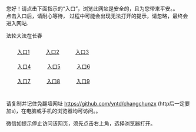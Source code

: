 您好！请点击下面指示的“入口”，浏览此网站是安全的，且为您带来平安。。 <br/>
点击入口后，请耐心等待， 过程中可能会出现无法打开的提示，请忽略，最终会进入网站. </br>

法轮大法在长春<br/>
<div style="padding:10px"><a style="margin:20px" target="_blank" href="https://dulbttacrdq6t.cloudfront.net/2Qpsp?aqfzs" id="ccLink1" rel="nofollow">入口1</a> <a target="_blank" style="margin:20px" href="https://d2sxa67by4v3se.cloudfront.net/2Qpsp?chyrwbvt" id="ccLink2" rel="nofollow">入口2</a> <a style="margin:20px" target="_blank" href="https://d24su0ik2y8w0n.cloudfront.net/2Qpsp?pmlxx" id="ccLink3" rel="nofollow">入口3</a></div>

<div style="padding:10px" ><a style="margin:20px" target="_blank" href="https://dulbttacrdq6t.cloudfront.net/2Qpsp?aqfzs" id="ccLink4" rel="nofollow">入口4</a> <a style="margin:20px" href="https://d2sxa67by4v3se.cloudfront.net/2Qpsp?chyrwbvt" target="_blank" id="ccLink5" rel="nofollow">入口5</a> <a style="margin:20px" href="https://d24su0ik2y8w0n.cloudfront.net/2Qpsp?pmlxx" target="_blank" id="ccLink6" rel="nofollow">入口6</a></div>

<div style="padding:10px"><a style="margin:20px" target="_blank" href="https://dulbttacrdq6t.cloudfront.net/2Qpsp?aqfzs" id="ccLink7" rel="nofollow">入口7</a> <a style="margin:20px" href="https://d2sxa67by4v3se.cloudfront.net/2Qpsp?chyrwbvt" target="_blank" id="ccLink8" rel="nofollow">入口8</a> <a style="margin:20px" target="_blank" href="https://d24su0ik2y8w0n.cloudfront.net/2Qpsp?pmlxx" id="ccLink9" rel="nofollow">入口9</a></div>

<br/>



请复制并记住免翻墙网址 https://github.com/yntd/changchunzx (http后一定要加s)，在电脑或手机的浏览器均可访问。。<br/>

微信如提示停止访问该网页，须先点击右上角，选择浏览器打开。
